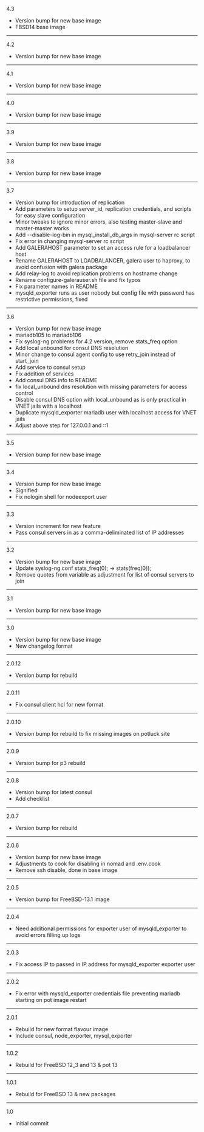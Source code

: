 4.3

* Version bump for new base image
* FBSD14 base image

---

4.2

* Version bump for new base image

---

4.1

* Version bump for new base image

---

4.0

* Version bump for new base image

---

3.9

* Version bump for new base image

---

3.8

* Version bump for new base image

---

3.7

* Version bump for introduction of replication
* Add parameters to setup server_id, replication credentials, and scripts for easy slave configuration
* Minor tweaks to ignore minor errors, also testing master-slave and master-master works
* Add --disable-log-bin in mysql_install_db_args in mysql-server rc script
* Fix error in changing mysql-server rc script
* Add GALERAHOST parameter to set an access rule for a loadbalancer host
* Rename GALERAHOST to LOADBALANCER, galera user to haproxy, to avoid confusion with galera package
* Add relay-log to avoid replication problems on hostname change
* Rename configure-galerauser.sh file and fix typos
* Fix parameter names in README
* mysqld_exporter runs as user nobody but config file with password has restrictive permissions, fixed

---

3.6

* Version bump for new base image
* mariadb105 to mariadb106
* Fix syslog-ng problems for 4.2 version, remove stats_freq option
* Add local unbound for consul DNS resolution
* Minor change to consul agent config to use retry_join instead of start_join
* Add service to consul setup
* Fix addition of services
* Add consul DNS info to README
* fix local_unbound dns resolution with missing parameters for access control
* Disable consul DNS option with local_unbound as is only practical in VNET jails with a localhost
* Duplicate mysqld_exporter mariadb user with localhost access for VNET jails
* Adjust above step for 127.0.0.1 and ::1

---

3.5

* Version bump for new base image

---

3.4

* Version bump for new base image
* Signified
* Fix nologin shell for nodeexport user

---

3.3

* Version increment for new feature
* Pass consul servers in as a comma-deliminated list of IP addresses

---

3.2

* Version bump for new base image
* Update syslog-ng.conf stats_freq(0); -> stats(freq(0));
* Remove quotes from variable as adjustment for list of consul servers to join

---

3.1

* Version bump for new base image

---

3.0

* Version bump for new base image
* New changelog format

---

2.0.12

* Version bump for rebuild

---

2.0.11

* Fix consul client hcl for new format

---

2.0.10

* Version bump for rebuild to fix missing images on potluck site

---

2.0.9

* Version bump for p3 rebuild

---

2.0.8

* Version bump for latest consul
* Add checklist

---

2.0.7

* Version bump for rebuild

---

2.0.6

* Version bump for new base image
* Adjustments to cook for disabling in nomad and .env.cook
* Remove ssh disable, done in base image

---

2.0.5

* Version bump for FreeBSD-13.1 image

---

2.0.4

* Need additional permissions for exporter user of mysqld_exporter to avoid errors filling up logs

---

2.0.3

* Fix access IP to passed in IP address for mysqld_exporter exporter user

---

2.0.2

* Fix error with mysqld_exporter credentials file preventing mariadb starting on pot image restart

---

2.0.1

* Rebuild for new format flavour image
* Include consul, node_exporter, mysql_exporter

---

1.0.2

* Rebuild for FreeBSD 12_3 and 13 & pot 13

---

1.0.1

* Rebuild for FreeBSD 13 & new packages

---

1.0

* Initial commit

